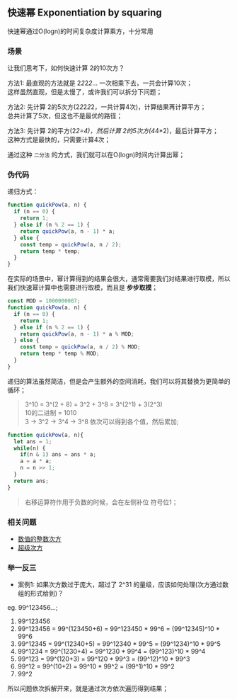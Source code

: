 ## 快速幂 Exponentiation by squaring

快速幂通过O(logn)的时间复杂度计算乘方，十分常用

### 场景

让我们思考下，如何快速计算 2的10次方？

方法1: 最直观的方法就是 2*2*2*2*... 一次相乘下去，一共会计算10次；<br/>
这样虽然直观，但是太慢了，或许我们可以拆分下问题；

方法2: 先计算 2的5次方(2*2*2*2*2，一共计算4次)，计算结果再计算平方；<br/>
总共计算了5次，但这也不是最优的路径；

方法3: 先计算 2的平方(2*2=4)，然后计算 2的5次方(4*4*2)，最后计算平方；<br/>
这种方式是最快的，只需要计算4次；

通过这种 `二分法` 的方式，我们就可以在O(logn)时间内计算出幂；

### 伪代码

递归方式：

```javascript
function quickPow(a, n) {
  if (n == 0) {
    return 1;
  } else if (n % 2 == 1) {
    return quickPow(a, n - 1) * a;
  } else {
    const temp = quickPow(a, n / 2);
    return temp * temp;
  }
}
```

在实际的场景中，幂计算得到的结果会很大，通常需要我们对结果进行取模，所以我们快速幂计算中也需要进行取模，而且是 **步步取模**；

```javascript
const MOD = 1000000007;
function quickPow(a, n) {
  if (n == 0) {
    return 1;
  } else if (n % 2 == 1) {
    return quickPow(a, n - 1) * a % MOD;
  } else {
    const temp = quickPow(a, n / 2) % MOD;
    return temp * temp % MOD;
  }
}
```

递归的算法虽然简洁，但是会产生额外的空间消耗，我们可以将其替换为更简单的循环；

> 3^10 = 3^(2 + 8) = 3^2 + 3^8 = 3^(2^1) + 3(2^3) <br/>
> 10的二进制 = 1010 <br/>
> 3 -> 3^2 -> 3^4 -> 3^8 依次可以得到各个值，然后累加;

```javascript
function quickPow(a, n){
  let ans = 1;
  while(n) {
    if(n & 1) ans = ans * a;
    a = a * a;
    n = n >> 1;
  }
  return ans;
}
```

> 右移运算符作用于负数的时候，会在左侧补位 符号位1；

### 相关问题
- [数值的整数次方](https://leetcode.cn/problems/shu-zhi-de-zheng-shu-ci-fang-lcof/submissions/)
- [超级次方](https://leetcode.cn/problems/super-pow/)

### 举一反三

- 案例1: 如果次方数过于庞大，超过了 2^31 的量级，应该如何处理(次方通过数组的形式给到)？

eg. 99^123456...;

1. 99^123456<br/>
2. 99^123456 = 99^(123450+6) = 99^123450 * 99^6 = (99^12345)^10 * 99^6<br/>
3. 99^12345 = 99^(12340+5) = 99^12340 * 99^5 = (99^1234)^10 * 99^5<br/>
4. 99^1234 = 99^(1230+4) = 99^1230 * 99^4 = (99^123)^10 * 99^4<br/>
5. 99^123 = 99^(120+3) = 99^120 * 99^3 = (99^12)^10 * 99^3<br/>
6. 99^12 = 99^(10+2) = 99^10 * 99^2 = (99^1)^10 * 99^2<br/>
7. 99^2<br/>

所以问题依次拆解开来，就是通过次方依次遍历得到结果；

